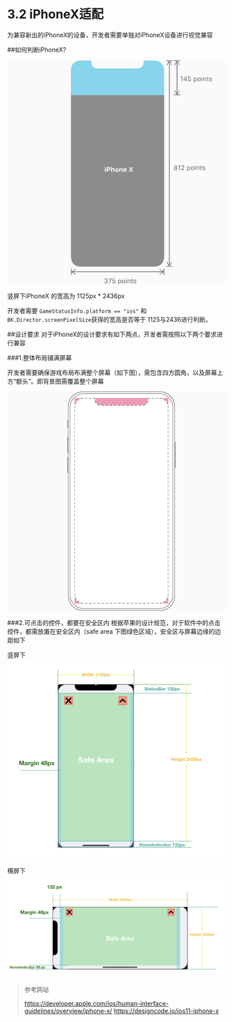 # 3.2 iPhoneX适配

为兼容新出的iPhoneX的设备，开发者需要单独对iPhoneX设备进行视觉兼容

##如何判断iPhoneX?

![](./img/iphonex-screen-size.svg)

竖屏下iPhoneX 的宽高为 1125px * 2436px 

开发者需要
`GameStatusInfo.platform == "ios"` 和 `BK.Director.screenPixelSize`获得的宽高是否等于 1125与2436进行判断。

##设计要求
对于iPhoneX的设计要求有如下两点，开发者需按照以下两个要求进行兼容

###1.整体布局铺满屏幕

开发者需要确保游戏布局布满整个屏幕（如下图），需包含四方圆角，以及屏幕上方“额头”。即背景图需覆盖整个屏幕

![](./img/iphonex-layout-1.png)

###2.可点击的控件，都要在安全区内
根据苹果的设计规范，对于软件中的点击控件，都需放置在安全区内（safe area 下图绿色区域），安全区与屏幕边缘的边距如下

竖屏下
![](./img/iphonex-portrait.png)

横屏下
![](./img/iphonex-landscape.png)

> 参考网站
>
>https://developer.apple.com/ios/human-interface-guidelines/overview/iphone-x/
>https://designcode.io/ios11-iphone-x